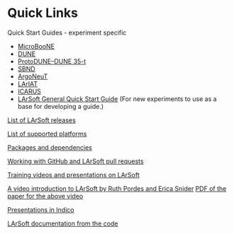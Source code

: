 Quick Links
============================

Quick Start Guides - experiment specific

-   [MicroBooNE](https://cdcvs.fnal.gov/redmine/projects/uboonecode/wiki/Uboone_guide)
-   [DUNE](https://cdcvs.fnal.gov/redmine/projects/dunetpc/wiki/_Tutorial_)
-   [ProtoDUNE–DUNE 35-t](https://cdcvs.fnal.gov/redmine/projects/35ton/wiki/Getting_Started_Examples)
-   [SBND](https://cdcvs.fnal.gov/redmine/projects/sbndcode/wiki/How_to_setup_your_directory_and_launch_your_first_job)
-   [ArgoNeuT](https://cdcvs.fnal.gov/redmine/projects/argoneutcode/wiki)
-   [LArIAT](https://cdcvs.fnal.gov/redmine/projects/lardbt/wiki/Setting_up_the_Offline_Software)
-   [ICARUS](https://cdcvs.fnal.gov/redmine/projects/icaruscode/wiki/The_ICARUS_Guide_to_using_LArSoft)
-   [LArSoft General Quick Start Guide](Quick-start_guide_to_using_and_developing_LArSoft_code) (For new experiments to use as a base for developing a guide.)

[List of LArSoft releases](LArSoft_release_list)

[List of supported platforms](Supported_platforms)

[Packages and dependencies](LArSoft_repositories_packages_and_dependencies)

[Working with GitHub and LArSoft pull requests](Working_with_GitHub)

[Training videos and presentations on LArSoft](http://larsoft.org/training/)

[A video introduction to LArSoft by Ruth Pordes and Erica Snider](http://vms.fnal.gov/w1/Lectures/LarSoft/160805Pordes/index.htm)
[PDF of the paper for the above video](https://indico.cern.ch/event/432527/contributions/1071433/attachments/1319976/1981094/LArSoftICHEP_V05.pdf)

[Presentations in Indico](https://indico.fnal.gov/categoryDisplay.py?categId=233)

[LArSoft documentation from the code](http://nusoft.fnal.gov/larsoft/doxsvn/html "Doxygen")
